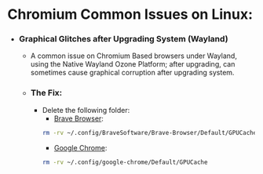 # Chromium Common Issues on Linux:

- ### Graphical Glitches after Upgrading System (Wayland)
    - A common issue on Chromium Based browsers under Wayland, using the Native Wayland Ozone Platform; after upgrading, can sometimes cause graphical corruption after upgrading system. 

    - ### <b>The Fix</b>:
        - Delete the following folder:
            - <u>Brave Browser</u>:
            ```bash
            rm -rv ~/.config/BraveSoftware/Brave-Browser/Default/GPUCache
            ```
            - <u>Google Chrome</u>:
            ```bash
            rm -rv ~/.config/google-chrome/Default/GPUCache
            ```